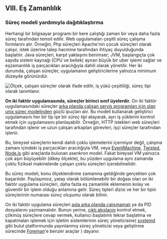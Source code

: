 ## VIII. Eş Zamanlılık
### Süreç modeli yardımıyla dağıtıklaştırma

Herhangi bir bilgisayar programı bir kere çalıştığı zaman bir veya daha fazla süreç tarafından temsil edilir. Web uygulamaları çeşitli süreç çalışma formlarını alır. Örneğin, Php süreçleri Apache'nin çocuk süreçleri olarak çalışır, istek üzerine talep hacmine tarafından ihtiyaç duyulduğunda başlatılır. Java süreçleri, karşıt yaklaşımı benimser; JVM, başlangıçta çok sayıda sistem kaynağı (CPU ve bellek) ayıran büyük bir uber işlemi sağlar ve eşzamanlılık iş parçacıkları aracılığıyla dahili olarak yönetilir. Her iki durumda, çalışan süreçler, uygulamanın geliştiricilerine yalnızca minimum düzeyde görünürdür.

![Ölçek, çalışan süreçler olarak ifade edilir, iş yükü çeşitliliği, süreç tipi olarak tanımlanır.](/images/process-types.png)

**On iki faktör uygulamasında, süreçler birinci sınıf üyelerdir.** On iki faktör uygulamasındaki süreçler [arka planda çalışan servis programları için olan unix süreç modelinden](https://adam.herokuapp.com/past/2011/5/9/applying_the_unix_process_model_to_web_apps/) güçlü ipuçları alır. Bu modeli kullanarak geliştirici uygulamasını her bir tip işe bir *süreç tipi* atayarak, ayrı iş yüklerini kontrol etmek için uygulamasını planlayabilir. Örneğin, HTTP istekleri web süreçleri tarafından işlenir ve uzun çalışan arkaplan görevleri, işçi süreçler tarafından işlenir.

Bu, bireysel süreçlerin kendi dahili çoklu işlemelerini içermiyor değil, çalışma zamanı içindeki iş parçacıkları aracılığıyla VM, veya [EventMachine](http://rubyeventmachine.com/), [Twisted](http://twistedmatrix.com/trac/), [Node.js](http://nodejs.org/) gibi araçlarda bulunan asenkron model. Fakat bireysel VM yalnızca çok aşırı büyüyebilir (dikey ölçekte), bu yüzden uygulama aynı zamanda çoklu fiziksel makinelerde çalışan çoklu süreçleri içerebilmelidir.

Bu süreç modeli, konu ölçeklendirme zamanına geldiğinde gerçekten çok başarılıdır. Paylaşımsız, yatay olarak bölümlenebilir bir doğası olan on iki faktör uygulama süreçleri, daha fazla eş zamanlılık eklemenin kolay ve güvenilir bir işlem olduğu anlamına gelir. Süreç tipleri dizisi ve her bir tipin süreçlerinin numarası *süreç oluşumu* olarak bilinir.

On iki faktör uygulama süreçleri [asla arka planda çalışmamalı](http://dustin.github.com/2010/02/28/running-processes.html) ya da PID dosyalarını yazmamalıdır. Bunun yerine, [çıktı akışlarını](./logs) kontrol etmek, çökmüş süreçlere cevap vermek, kullanıcı başlatımlı tekrar başlatma ve kapatmaları işlemek için işletim sistemlerinin süreç yöneticisine( [systemd](https://www.freedesktop.org/wiki/Software/systemd/) gibi bulut platformunda yayınlanmış süreç yöneticisi veya geliştirme sürecinde [Foreman](http://blog.daviddollar.org/2011/05/06/introducing-foreman.html)'e benzer araçlar ) dayanır.

